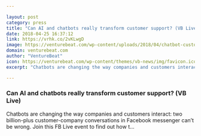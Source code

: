 ```yaml
---

layout: post
category: press
title: "Can AI and chatbots really transform customer support? (VB Live)"
date: 2018-04-25 16:37:12
link: https://vrhk.co/2vKLwgD
image: https://venturebeat.com/wp-content/uploads/2018/04/chatbot-customer-service-shutterstock_664204579.jpg?fit=1200%2C850&strip=all
domain: venturebeat.com
author: "VentureBeat"
icon: https://venturebeat.com/wp-content/themes/vb-news/img/favicon.ico
excerpt: "Chatbots are changing the way companies and customers interact: two billion-plus customer-company conversations in Facebook messenger can’t be wrong. Join this FB Live event to find out how t…"

---
```


### Can AI and chatbots really transform customer support? (VB Live)

Chatbots are changing the way companies and customers interact: two billion-plus customer-company conversations in Facebook messenger can’t be wrong. Join this FB Live event to find out how t…